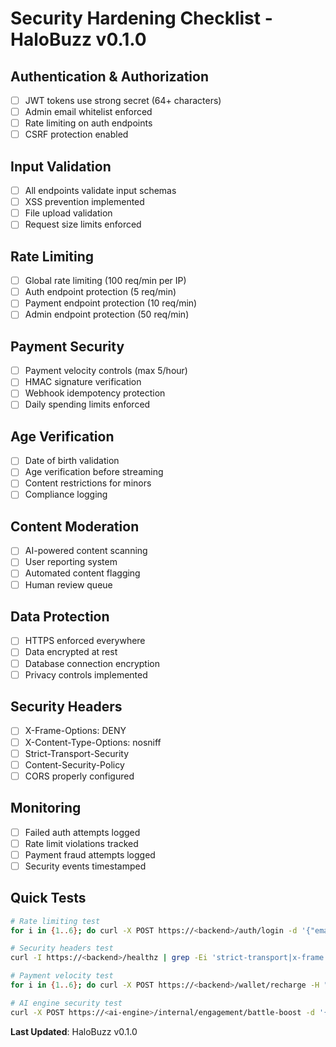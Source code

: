 # Security Hardening Checklist - HaloBuzz v0.1.0

## Authentication & Authorization
- [ ] JWT tokens use strong secret (64+ characters)
- [ ] Admin email whitelist enforced
- [ ] Rate limiting on auth endpoints
- [ ] CSRF protection enabled

## Input Validation
- [ ] All endpoints validate input schemas
- [ ] XSS prevention implemented
- [ ] File upload validation
- [ ] Request size limits enforced

## Rate Limiting
- [ ] Global rate limiting (100 req/min per IP)
- [ ] Auth endpoint protection (5 req/min)
- [ ] Payment endpoint protection (10 req/min)
- [ ] Admin endpoint protection (50 req/min)

## Payment Security
- [ ] Payment velocity controls (max 5/hour)
- [ ] HMAC signature verification
- [ ] Webhook idempotency protection
- [ ] Daily spending limits enforced

## Age Verification
- [ ] Date of birth validation
- [ ] Age verification before streaming
- [ ] Content restrictions for minors
- [ ] Compliance logging

## Content Moderation
- [ ] AI-powered content scanning
- [ ] User reporting system
- [ ] Automated content flagging
- [ ] Human review queue

## Data Protection
- [ ] HTTPS enforced everywhere
- [ ] Data encrypted at rest
- [ ] Database connection encryption
- [ ] Privacy controls implemented

## Security Headers
- [ ] X-Frame-Options: DENY
- [ ] X-Content-Type-Options: nosniff
- [ ] Strict-Transport-Security
- [ ] Content-Security-Policy
- [ ] CORS properly configured

## Monitoring
- [ ] Failed auth attempts logged
- [ ] Rate limit violations tracked
- [ ] Payment fraud attempts logged
- [ ] Security events timestamped

## Quick Tests
```bash
# Rate limiting test
for i in {1..6}; do curl -X POST https://<backend>/auth/login -d '{"email":"test","password":"test"}'; done

# Security headers test
curl -I https://<backend>/healthz | grep -Ei 'strict-transport|x-frame|content-security'

# Payment velocity test
for i in {1..6}; do curl -X POST https://<backend>/wallet/recharge -H "Authorization: Bearer $TOKEN" -d '{"amount":100}'; done

# AI engine security test
curl -X POST https://<ai-engine>/internal/engagement/battle-boost -d '{"streamId":"test"}'
```

**Last Updated**: HaloBuzz v0.1.0